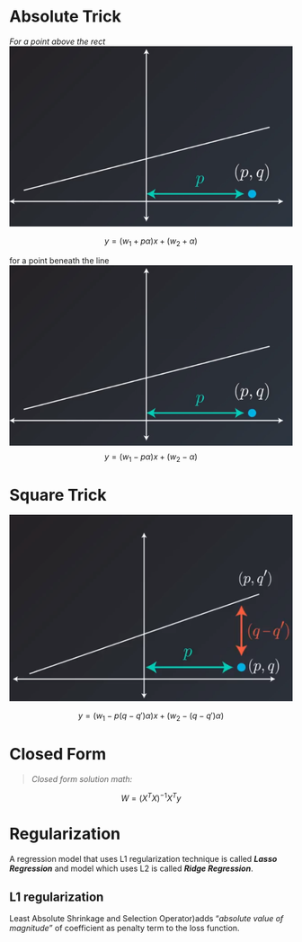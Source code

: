 # Absolute Trick
*For a point above the rect*
![enter image description here](https://github.com/steelcolosus/udacity-datascience/blob/master/images/below.png?raw=true)

$$
y = (w_1 + p\alpha)x + (w_2 + \alpha)
$$

for a point beneath the line
![Beneath](https://github.com/steelcolosus/udacity-datascience/blob/master/images/below.png?raw=true)
$$
y = (w_1 - p\alpha)x + (w_2 - \alpha)
$$

# Square Trick


![Beneath](https://github.com/steelcolosus/udacity-datascience/blob/master/images/squaretrick.png?raw=true)

$$
y = (w_1 - p(q-q')\alpha)x + (w_2 - (q-q')\alpha)
$$

# Closed  Form

> *Closed form solution math:*

$$W=(X^T X)^{-1} X^Ty$$

# Regularization

A regression model that uses L1 regularization technique is called **_Lasso Regression_** and model which uses L2 is called **_Ridge Regression_**.

## L1 regularization 
Least Absolute Shrinkage and Selection Operator)adds “_absolute value of magnitude_” of coefficient as penalty term to the loss function.
<!--stackedit_data:
eyJoaXN0b3J5IjpbMjA2NTA4NDYsLTE1NDYxNTU0OTIsLTEzND
gwOTY3NjgsMTg2OTUyNzE1MywtNjk0MDE1MTY1LDExNjc0NzE0
MjEsMTgyNTE3OTk3MywtMTk4NDU3MjIwMV19
-->